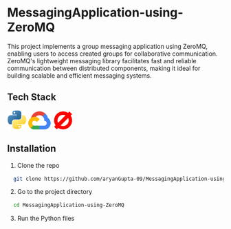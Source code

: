# MessagingApplication-using-ZeroMQ

This project implements a group messaging application using ZeroMQ, enabling users to access created groups for collaborative communication. ZeroMQ's lightweight messaging library facilitates fast and reliable communication between distributed components, making it ideal for building scalable and efficient messaging systems.

## Tech Stack

<a href="https://www.python.org/" target="_blank" rel="noreferrer"><img src="https://github.com/aryanGupta-09/GitHub-Profile-Icons/blob/main/Languages/Python.svg" width="45" height="45" alt="Python" title="Python" /></a>
<a href="https://cloud.google.com/" target="_blank" rel="noreferrer" title="Google Cloud"><img src="https://github.com/aryanGupta-09/GitHub-Profile-Icons/blob/main/Distributed%20Systems%20and%20Cloud/GoogleCloud.png" height="42" alt="Google Cloud" /></a>&nbsp;
<a href="https://zeromq.org/" target="_blank" rel="noreferrer" title="ZeroMQ"><img src="https://github.com/aryanGupta-09/GitHub-Profile-Icons/blob/main/Distributed%20Systems%20and%20Cloud/ZeroMQ.png" width="42" height="42" alt="ZeroMQ" /></a>

## Installation

1. Clone the repo
```bash
  git clone https://github.com/aryanGupta-09/MessagingApplication-using-ZeroMQ.git
```
2. Go to the project directory
```bash
  cd MessagingApplication-using-ZeroMQ
```
3. Run the Python files
